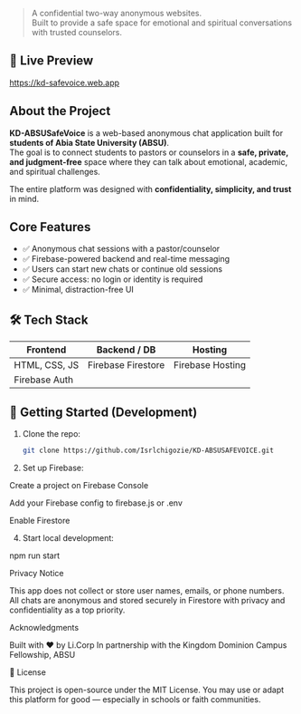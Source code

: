 > A confidential two-way anonymous websites.  
> Built to provide a safe space for emotional and spiritual conversations with trusted counselors.


## 🔗 Live Preview
https://kd-safevoice.web.app


## About the Project

**KD-ABSUSafeVoice** is a web-based anonymous chat application built for **students of Abia State University (ABSU)**.  
The goal is to connect students to pastors or counselors in a **safe, private, and judgment-free** space where they can talk about emotional, academic, and spiritual challenges.

The entire platform was designed with **confidentiality, simplicity, and trust** in mind.


## Core Features

- ✅ Anonymous chat sessions with a pastor/counselor
- ✅ Firebase-powered backend and real-time messaging
- ✅ Users can start new chats or continue old sessions
- ✅ Secure access: no login or identity is required
- ✅ Minimal, distraction-free UI



## 🛠️ Tech Stack

| Frontend         | Backend / DB      | Hosting         |
|------------------|-------------------|------------------|
| HTML, CSS, JS     | Firebase Firestore | Firebase Hosting |
| Firebase Auth|


## 🚀 Getting Started (Development)

1. Clone the repo:
   ```bash
   git clone https://github.com/Isrlchigozie/KD-ABSUSAFEVOICE.git


2. Set up Firebase:

Create a project on Firebase Console

Add your Firebase config to firebase.js or .env

Enable Firestore 



4. Start local development:

npm run start





Privacy Notice

This app does not collect or store user names, emails, or phone numbers. All chats are anonymous and stored securely in Firestore with privacy and confidentiality as a top priority.


Acknowledgments

Built with ❤️ by Li.Corp
In partnership with the Kingdom Dominion Campus Fellowship, ABSU



📜 License

This project is open-source under the MIT License.
You may use or adapt this platform for good — especially in schools or faith communities.

